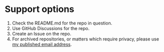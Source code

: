 # Support options

1. Check the README.md for the repo in question.
2. Use GitHub Discussions for the repo.
3. Create an Issue on the repo.
4. For archived repositories, or matters which require privacy, please use [my
published email address](mailto:dfdpublic@wildtechgarden.ca).
